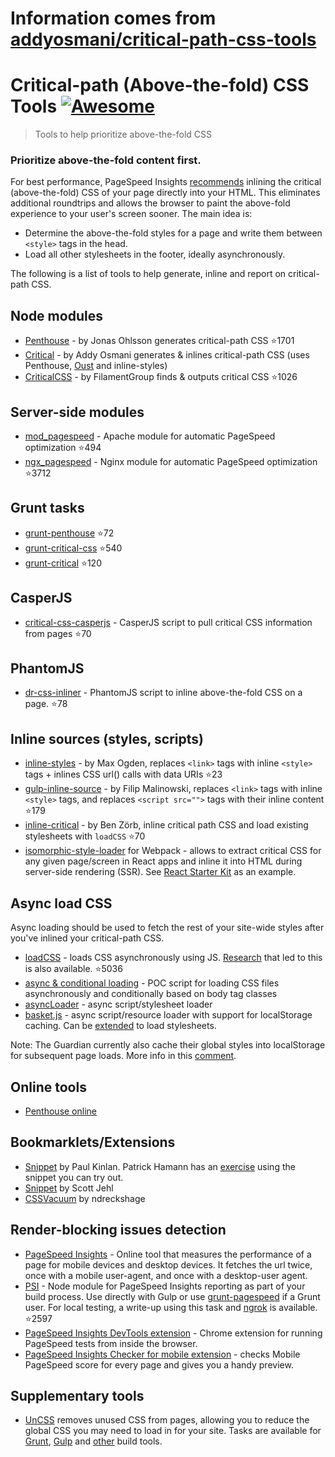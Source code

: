 # Information comes from [addyosmani/critical-path-css-tools](https://github.com/addyosmani/critical-path-css-tools)
Critical-path (Above-the-fold) CSS Tools [![Awesome](https://cdn.rawgit.com/sindresorhus/awesome/d7305f38d29fed78fa85652e3a63e154dd8e8829/media/badge.svg)](https://github.com/sindresorhus/awesome)
==========================================

> Tools to help prioritize above-the-fold CSS

### Prioritize above-the-fold content first.

For best performance, PageSpeed Insights [recommends](https://developers.google.com/speed/docs/insights/PrioritizeVisibleContent) inlining the critical (above-the-fold) CSS of your page directly into your HTML. This eliminates additional roundtrips and allows the browser to paint the above-fold experience to your user's screen sooner. The main idea is:

* Determine the above-the-fold styles for a page and write them between `<style>` tags in the head.
* Load all other stylesheets in the footer, ideally asynchronously.

The following is a list of tools to help generate, inline and report on critical-path CSS.

## Node modules


* [Penthouse](https://github.com/pocketjoso/penthouse) - by Jonas Ohlsson generates critical-path CSS :star:1701
* [Critical](https://github.com/addyosmani/critical) - by Addy Osmani generates & inlines critical-path CSS (uses Penthouse, [Oust](https://github.com/addyosmani/oust) and inline-styles)
* [CriticalCSS](https://github.com/filamentgroup/criticalcss) - by FilamentGroup finds & outputs critical CSS :star:1026


## Server-side modules

* [mod_pagespeed](https://github.com/pagespeed/mod_pagespeed) - Apache module for automatic PageSpeed optimization :star:494
* [ngx_pagespeed](https://github.com/pagespeed/ngx_pagespeed) - Nginx module for automatic PageSpeed optimization :star:3712

## Grunt tasks

* [grunt-penthouse](https://github.com/fatso83/grunt-penthouse) :star:72
* [grunt-critical-css](https://github.com/filamentgroup/grunt-criticalcss) :star:540
* [grunt-critical](https://github.com/bezoerb/grunt-critical) :star:120

## CasperJS

* [critical-css-casperjs](https://github.com/ibrennan/critical-css-casperjs) - CasperJS script to pull critical CSS information from pages :star:70

## PhantomJS

* [dr-css-inliner](https://github.com/drdk/dr-css-inliner) - PhantomJS script to inline above-the-fold CSS on a page. :star:78

## Inline sources (styles, scripts)

* [inline-styles](https://github.com/maxogden/inline-styles) - by Max Ogden, replaces `<link>` tags with inline `<style>` tags + inlines CSS url() calls with data URIs :star:23
* [gulp-inline-source](https://github.com/fmal/gulp-inline-source) - by Filip Malinowski, replaces `<link>` tags with inline `<style>` tags, and replaces `<script src="">` tags with their inline content :star:179
* [inline-critical](https://github.com/bezoerb/inline-critical) - by Ben Zörb, inline critical path CSS and load existing stylesheets with `loadCSS` :star:70
* [isomorphic-style-loader](https://github.com/kriasoft/isomorphic-style-loader/) for Webpack - allows to extract critical CSS for any given page/screen in React apps and inline it into HTML during server-side rendering (SSR). See [React Starter Kit](https://github.com/kriasoft/react-starter-kit) as an example.

## Async load CSS

Async loading should be used to fetch the rest of your site-wide styles after you've inlined your critical-path CSS.

* [loadCSS](https://github.com/filamentgroup/loadCSS) - loads CSS asynchronously using JS. [Research](https://gist.github.com/scottjehl/87176715419617ae6994) that led to this is also available. :star:5036
* [async & conditional loading](https://gist.github.com/matt-bailey/602b40c77a5d3381ff26) - POC script for loading CSS files asynchronously and conditionally based on body tag classes
* [asyncLoader](https://github.com/n0mad01/asyncLoader) - async script/stylesheet loader
* [basket.js](http://addyosmani.github.io/basket.js/) - async script/resource loader with support for localStorage caching. Can be [extended](https://github.com/andrewwakeling/basket-css-example) to load stylesheets.

Note: The Guardian currently also cache their global styles into localStorage for subsequent page loads. More info in this [comment](https://gist.github.com/scottjehl/87176715419617ae6994).

## Online tools

* [Penthouse online](https://jonassebastianohlsson.com/criticalpathcssgenerator/)

## Bookmarklets/Extensions

* [Snippet](https://gist.github.com/PaulKinlan/6284142) by Paul Kinlan. Patrick Hamann has an [exercise](http://patrickhamann.com/workshops/performance/tasks/2_Critical_Path/2_2.html) using the snippet you can try out.
* [Snippet](https://gist.github.com/scottjehl/b6129da04733e4e0f9a4) by Scott Jehl
* [CSSVacuum](https://github.com/ndreckshage/CSSVacuum) by ndreckshage

## Render-blocking issues detection

* [PageSpeed Insights](https://developers.google.com/speed/pagespeed/insights/) - Online tool that measures the performance of a page for mobile devices and desktop devices. It fetches the url twice, once with a mobile user-agent, and once with a desktop-user agent. 
* [PSI](https://github.com/addyosmani/psi) - Node module for PageSpeed Insights reporting as part of your build process. Use directly with Gulp or use [grunt-pagespeed](https://github.com/jrcryer/grunt-pagespeed) if a Grunt user. For local testing, a write-up using this task and [ngrok](http://www.jamescryer.com/2014/06/12/grunt-pagespeed-and-ngrok-locally-testing/) is available. :star:2597
* [PageSpeed Insights DevTools extension](https://chrome.google.com/webstore/detail/pagespeed-insights-by-goo/gplegfbjlmmehdoakndmohflojccocli?hl=en) - Chrome extension for running PageSpeed tests from inside the browser.
* [PageSpeed Insights Checker for mobile extension](https://chrome.google.com/webstore/detail/pagespeed-insights-checke/mkjmodmicmpjedhoekkmafdgpocdkbna?hl=en) - checks Mobile PageSpeed score for every page and gives you a handy preview.

## Supplementary tools

* [UnCSS](https://github.com/giakki/uncss) removes unused CSS from pages, allowing you to reduce the global CSS you may need to load in for your site. Tasks are available for [Grunt](https://github.com/addyosmani/grunt-uncss), [Gulp](https://github.com/ben-eb/gulp-uncss) and [other](https://addyosmani.com/blog/removing-unused-css/) build tools.


